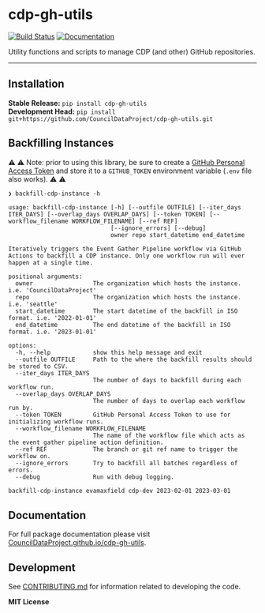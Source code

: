 # cdp-gh-utils

[![Build Status](https://github.com/CouncilDataProject/cdp-gh-utils/workflows/CI/badge.svg)](https://github.com/CouncilDataProject/cdp-gh-utils/actions)
[![Documentation](https://github.com/CouncilDataProject/cdp-gh-utils/workflows/Documentation/badge.svg)](https://CouncilDataProject.github.io/cdp-gh-utils)

Utility functions and scripts to manage CDP (and other) GitHub repositories.

---

## Installation

**Stable Release:** `pip install cdp-gh-utils`<br>
**Development Head:** `pip install git+https://github.com/CouncilDataProject/cdp-gh-utils.git`

## Backfilling Instances

⚠️ ⚠️ Note: prior to using this library, be sure to create a 
[GitHub Personal Access Token](https://docs.github.com/en/authentication/keeping-your-account-and-data-secure/creating-a-personal-access-token) 
and store it to a `GITHUB_TOKEN` environment variable (`.env` file also works). ⚠️ ⚠️


```
❯ backfill-cdp-instance -h

usage: backfill-cdp-instance [-h] [--outfile OUTFILE] [--iter_days ITER_DAYS] [--overlap_days OVERLAP_DAYS] [--token TOKEN] [--workflow_filename WORKFLOW_FILENAME] [--ref REF]
                             [--ignore_errors] [--debug]
                             owner repo start_datetime end_datetime

Iteratively triggers the Event Gather Pipeline workflow via GitHub Actions to backfill a CDP instance. Only one workflow run will ever happen at a single time.

positional arguments:
  owner                 The organization which hosts the instance. i.e. 'CouncilDataProject'
  repo                  The organization which hosts the instance. i.e. 'seattle'
  start_datetime        The start datetime of the backfill in ISO format. i.e. '2022-01-01'
  end_datetime          The end datetime of the backfill in ISO format. i.e. '2023-01-01'

options:
  -h, --help            show this help message and exit
  --outfile OUTFILE     Path to the where the backfill results should be stored to CSV.
  --iter_days ITER_DAYS
                        The number of days to backfill during each workflow run.
  --overlap_days OVERLAP_DAYS
                        The number of days to overlap each workflow run by.
  --token TOKEN         GitHub Personal Access Token to use for initializing workflow runs.
  --workflow_filename WORKFLOW_FILENAME
                        The name of the workflow file which acts as the event gather pipeline action definition.
  --ref REF             The branch or git ref name to trigger the workflow on.
  --ignore_errors       Try to backfill all batches regardless of errors.
  --debug               Run with debug logging.
```

```bash
backfill-cdp-instance evamaxfield cdp-dev 2023-02-01 2023-03-01
```

## Documentation

For full package documentation please visit [CouncilDataProject.github.io/cdp-gh-utils](https://CouncilDataProject.github.io/cdp-gh-utils).

## Development

See [CONTRIBUTING.md](CONTRIBUTING.md) for information related to developing the code.

**MIT License**
